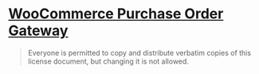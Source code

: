 # [WooCommerce Purchase Order Gateway](https://woocommerce.com/products/woocommerce-gateway-purchase-order/)

> Everyone is permitted to copy and distribute verbatim copies of this license document, but changing it is not allowed.

